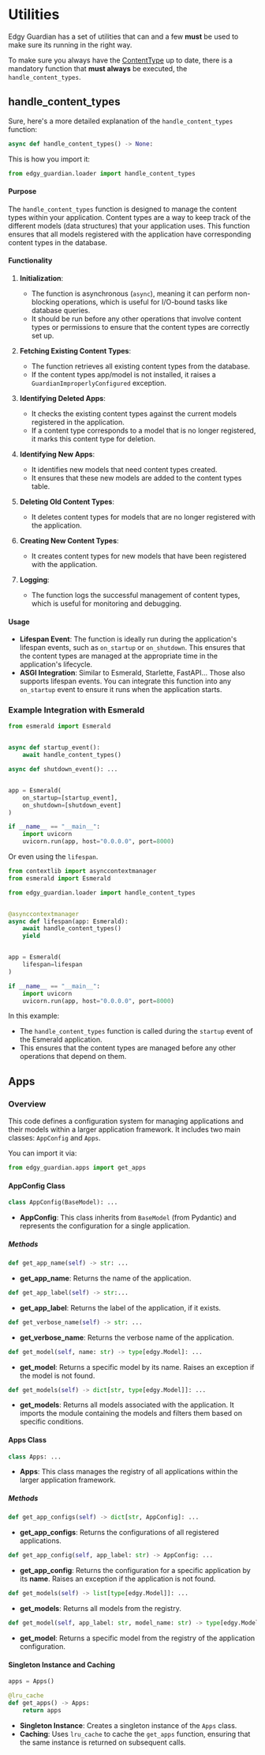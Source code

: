 # Utilities

Edgy Guardian has a set of utilities that can and a few **must** be used to make sure its running
in the right way.

To make sure you always have the [ContentType](./index.md#contenttype) up to date, there is a
mandatory function that **must always** be executed, the `handle_content_types`.

## handle_content_types

Sure, here's a more detailed explanation of the `handle_content_types` function:

```python
async def handle_content_types() -> None:
```

This is how you import it:

```python
from edgy_guardian.loader import handle_content_types
```

#### Purpose

The `handle_content_types` function is designed to manage the content types within your application. Content types are a way to keep track of the different models (data structures) that your application uses. This function ensures that all models registered with the application have corresponding content types in the database.

#### Functionality

1. **Initialization**:
    - The function is asynchronous (`async`), meaning it can perform non-blocking operations, which is useful for I/O-bound tasks like database queries.
    - It should be run before any other operations that involve content types or permissions to ensure that the content types are correctly set up.

2. **Fetching Existing Content Types**:
    - The function retrieves all existing content types from the database.
    - If the content types app/model is not installed, it raises a `GuardianImproperlyConfigured` exception.

3. **Identifying Deleted Apps**:
    - It checks the existing content types against the current models registered in the application.
    - If a content type corresponds to a model that is no longer registered, it marks this content type for deletion.

4. **Identifying New Apps**:
    - It identifies new models that need content types created.
    - It ensures that these new models are added to the content types table.

5. **Deleting Old Content Types**:
    - It deletes content types for models that are no longer registered with the application.

6. **Creating New Content Types**:
    - It creates content types for new models that have been registered with the application.

7. **Logging**:
    - The function logs the successful management of content types, which is useful for monitoring and debugging.

#### Usage

- **Lifespan Event**: The function is ideally run during the application's lifespan events, such as `on_startup` or `on_shutdown`. This ensures that the content types are managed at the appropriate time in the application's lifecycle.
- **ASGI Integration**: Similar to Esmerald, Starlette, FastAPI... Those also supports lifespan events. You can integrate this function into any  `on_startup` event to ensure it runs when the application starts.

### Example Integration with Esmerald

```python
from esmerald import Esmerald


async def startup_event():
    await handle_content_types()

async def shutdown_event(): ...


app = Esmerald(
    on_startup=[startup_event],
    on_shutdown=[shutdown_event]
)

if __name__ == "__main__":
    import uvicorn
    uvicorn.run(app, host="0.0.0.0", port=8000)
```

Or even using the `lifespan`.


```python
from contextlib import asynccontextmanager
from esmerald import Esmerald

from edgy_guardian.loader import handle_content_types


@asynccontextmanager
async def lifespan(app: Esmerald):
    await handle_content_types()
    yield


app = Esmerald(
    lifespan=lifespan
)

if __name__ == "__main__":
    import uvicorn
    uvicorn.run(app, host="0.0.0.0", port=8000)
```


In this example:

- The `handle_content_types` function is called during the `startup` event of the Esmerald application.
- This ensures that the content types are managed before any other operations that depend on them.

## Apps

### Overview

This code defines a configuration system for managing applications and their models within a larger application framework. It includes two main classes: `AppConfig` and `Apps`.

You can import it via:

```python
from edgy_guardian.apps import get_apps
```

#### AppConfig Class

```python
class AppConfig(BaseModel): ...
```
- **AppConfig**: This class inherits from `BaseModel` (from Pydantic) and represents the configuration for a single application.

##### Methods

```python
def get_app_name(self) -> str: ...
```

- **get_app_name**: Returns the name of the application.

```python
def get_app_label(self) -> str:...
```

- **get_app_label**: Returns the label of the application, if it exists.

```python
def get_verbose_name(self) -> str: ...
```
- **get_verbose_name**: Returns the verbose name of the application.

```python
def get_model(self, name: str) -> type[edgy.Model]: ...
```

- **get_model**: Returns a specific model by its name. Raises an exception if the model is not found.

```python
def get_models(self) -> dict[str, type[edgy.Model]]: ...
```
- **get_models**: Returns all models associated with the application. It imports the module containing the models and filters them based on specific conditions.

#### Apps Class

```python
class Apps: ...
```

- **Apps**: This class manages the registry of all applications within the larger application framework.

##### Methods

```python
def get_app_configs(self) -> dict[str, AppConfig]: ...
```

- **get_app_configs**: Returns the configurations of all registered applications.

```python
def get_app_config(self, app_label: str) -> AppConfig: ...
```

- **get_app_config**: Returns the configuration for a specific application by its **name**. Raises an exception if the application is not found.

```python
def get_models(self) -> list[type[edgy.Model]]: ...
```

- **get_models**: Returns all models from the registry.

```python
def get_model(self, app_label: str, model_name: str) -> type[edgy.Model]: ...
```

- **get_model**: Returns a specific model from the registry of the application configuration.

#### Singleton Instance and Caching

```python
apps = Apps()

@lru_cache
def get_apps() -> Apps:
    return apps
```

- **Singleton Instance**: Creates a singleton instance of the `Apps` class.
- **Caching**: Uses `lru_cache` to cache the `get_apps` function, ensuring that the same instance is returned on subsequent calls.

